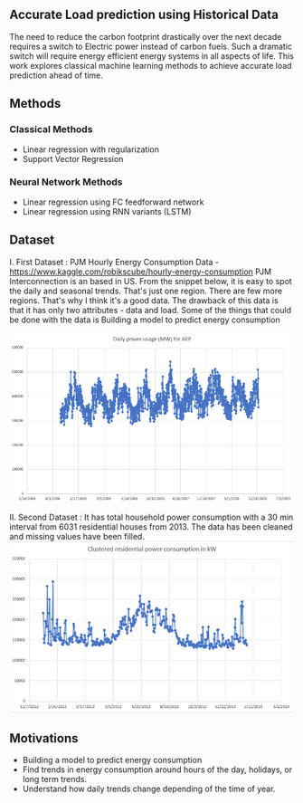 ## Accurate Load prediction using Historical Data
The need to reduce the carbon footprint drastically over the next decade requires a switch to Electric power instead of carbon fuels. Such a dramatic switch will require energy efficient energy systems in all aspects of life. This work explores classical machine learning methods to achieve accurate load prediction ahead of time.

## Methods
### Classical Methods
- Linear regression with regularization
- Support Vector Regression

### Neural Network Methods
- Linear regression using FC feedforward network
- Linear regression using RNN variants (LSTM)

## Dataset
I. First Dataset :
PJM Hourly Energy Consumption Data - https://www.kaggle.com/robikscube/hourly-energy-consumption
PJM Interconnection is an  based in US. From the snippet below, it is easy to spot the daily and seasonal trends. That's just one region. There are few more regions. That's why I think it's a good data. The drawback of this data is that it has only two attributes - data and load. Some of the things that could be done with the data is
Building a model to predict energy consumption

![Dataset 1](https://github.com/wasimusu/load_forecasting/blob/master/Images/AEP%20dataset.png)

II. Second Dataset :
It has total household power consumption with a 30 min interval  from 6031 residential houses from 2013. The data has been cleaned and missing values have been filled.
![Dataset 2](https://github.com/wasimusu/load_forecasting/blob/master/Images/dataset2.PNG)

## Motivations
- Building a model to predict energy consumption
- Find trends in energy consumption around hours of the day, holidays, or long term trends.
- Understand how daily trends change depending of the time of year.

